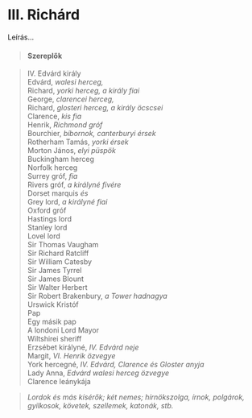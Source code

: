 <!-- ======================================================================
--- Search engine
title:          III. Richárd
keywords:       III. Richárd, királydráma
description:    William Shakespeare: III. Richárd.
--- Menu system
order:          20
text:           III. Richárd
hidden:         false
umbel:          false
--- Page properties
id:             /histories/richard-iii
document:       
layout:         layout-2-left
$-left:         play-list
searchable:     true
======================================================================= -->

# III. Richárd

Leírás...

>   #### Szereplők
    
>   IV. Edvárd király  
    Edvárd, _walesi herceg,_  
    Richard, _yorki herceg, a király fiai_  
    George, _clarencei herceg,_  
    Richard, _glosteri herceg, a király öcscsei_  
    Clarence, _kis fia_  
    Henrik, _Richmond gróf_  
    Bourchier, _bíbornok, canterburyi érsek_  
    Rotherham Tamás, _yorki érsek_  
    Morton János, _elyi püspök_  
    Buckingham herceg  
    Norfolk herceg  
    Surrey gróf, _fia_  
    Rivers gróf, _a királyné fivére_  
    Dorset marquis _és_  
    Grey lord, _a királyné fiai_  
    Oxford gróf  
    Hastings lord  
    Stanley lord  
    Lovel lord  
    Sir Thomas Vaugham  
    Sir Richard Ratcliff  
    Sir William Catesby  
    Sir James Tyrrel  
    Sir James Blount  
    Sir Walter Herbert  
    Sir Robert Brakenbury, _a Tower hadnagya_  
    Urswick Kristóf  
    Pap  
    Egy másik pap  
    A londoni Lord Mayor  
    Wiltshirei sheriff  
    Erzsébet királyné, _IV. Edvárd neje_  
    Margit, _VI. Henrik özvegye_  
    York hercegné, _IV. Edvárd, Clarence és Gloster anyja_  
    Lady Anna, _Edvárd walesi herceg özvegye_  
    Clarence leánykája
    
>   _Lordok és más kísérők; két nemes; hírnökszolga, írnok,
    polgárok, gyilkosok, követek, szellemek, katonák, stb._
